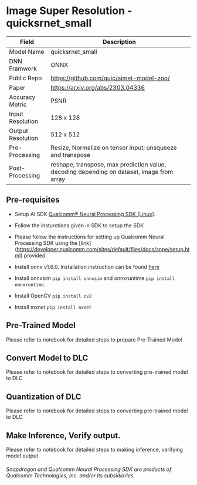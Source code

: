 # Image Super Resolution - quicksrnet_small

| Field | Description |
| --- | --- |
| Model Name | quicksrnet_small |
| DNN Framwork | ONNX |
| Public Repo  | https://github.com/quic/aimet-model-zoo/ |
| Paper        | https://arxiv.org/abs/2303.04336 |
| Accuracy Metric | PSNR |
| Input Resolution | 128 x 128 |
| Output Resolution | 512 x 512 |
| Pre-Processing | Resize, Normalize on tensor input; unsqueeze and transpose |
| Post-Processing | reshape, transpose, max prediction value, decoding depending on dataset, image from array |


## Pre-requisites

- Setup AI SDK <a href="https://qpm.qualcomm.com/#/main/tools/details/qualcomm_neural_processing_sdk"> Qualcomm® Neural Processing SDK (Linux)</a>. 

- Follow the insturctions given in SDK to setup the SDK 

-  Please follow the instructions for setting up Qualcomm Neural Processing SDK using the [link] (https://developer.qualcomm.com/sites/default/files/docs/snpe/setup.html) provided. 
- Install onnx v1.6.0. Installation instruction can be found [here](https://qdn-drekartst.qualcomm.com/hardware/qualcomm-innovators-development-kit/frameworks-qualcomm-neural-processing-sdk-for-ai)

- Install onnxsim ```pip install onnxsim``` and onnxruntime ```pip install onnxruntime```.

- Install OpenCV ```pip install cv2```

- Install mxnet ```pip install mxnet```

## Pre-Trained Model

Please refer to notebook for detailed steps to prepare Pre-Trained Model

## Convert Model to DLC

Please refer to notebook for detailed steps to converting pre-trained model to DLC

## Quantization of DLC

Please refer to notebook for detailed steps to converting pre-trained model to DLC

## Make Inference, Verify output. 

Please refer to notebook for detailed steps to making inference, verifying model output

###### *Snapdragon and Qualcomm Neural Processing SDK are products of Qualcomm Technologies, Inc. and/or its subsidiaries.*
